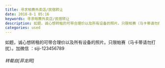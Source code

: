 ```yaml
---
title: 寻求帕赛外卖店/民宿转让
date: 2018-8-1 05:16
keywords: 寻求帕赛外卖店/民宿转让
description: 如题，诚心想转租的可带合理价以及所有设备的照片。只限帕赛（马卡蒂请勿打扰）。加微信 ：siji-123456789
categories: used
---
```

<td class="t_f" id="postmessage_1578206">

如题，诚心想转租的可带合理价以及所有设备的照片。只限帕赛（马卡蒂请勿打扰）。加微信 ：siji-123456789</td>
###### 转载自[菲龙网]
